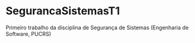 # SegurancaSistemasT1
Primeiro trabalho da disciplina de Segurança de Sistemas (Engenharia de Software, PUCRS)
